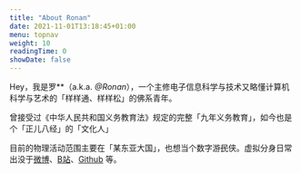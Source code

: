 ```yaml
---
title: "About Ronan"
date: 2021-11-01T13:18:45+01:00
menu: topnav
weight: 10
readingTime: 0
showDate: false
---
```


Hey，我是罗**（a.k.a. _@Ronan_），一个主修电子信息科学与技术又略懂计算机科学与艺术的「样样通、样样松」的佛系青年。

曾接受过《中华人民共和国义务教育法》规定的完整「九年义务教育」，如今也是个「正儿八经」的「文化人」

目前的物理活动范围主要在「某东亚大国」，也想当个数字游<del>民</del>侠。虚拟分身日常出没于[微博](https://weibo.com/u/5995159469)、[B站](https://space.bilibili.com/538358251)、[Github](https://github.com/EchoZap) 等。